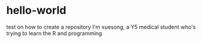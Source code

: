 # hello-world
test on how to create a repository
I'm xuesong, a Y5 medical student who's trying to learn the R and programming 
